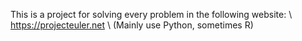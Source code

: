 This is a project for solving every problem in the following website:
\\
https://projecteuler.net
\\
(Mainly use Python, sometimes R)
